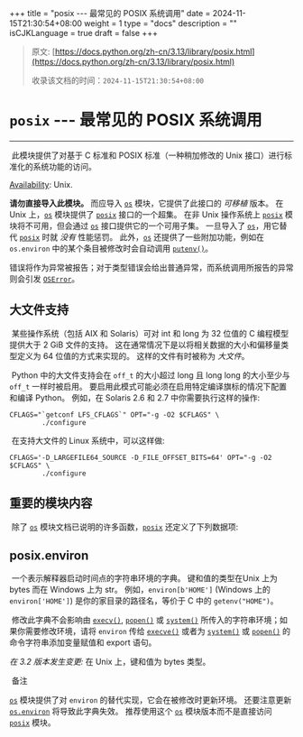 +++
title = "posix --- 最常见的 POSIX 系统调用"
date = 2024-11-15T21:30:54+08:00
weight = 1
type = "docs"
description = ""
isCJKLanguage = true
draft = false
+++

> 原文: [https://docs.python.org/zh-cn/3.13/library/posix.html](https://docs.python.org/zh-cn/3.13/library/posix.html)
>
> 收录该文档的时间：`2024-11-15T21:30:54+08:00`

# `posix` --- 最常见的 POSIX 系统调用

------

​	此模块提供了对基于 C 标准和 POSIX 标准（一种稍加修改的 Unix 接口）进行标准化的系统功能的访问。

[Availability](https://docs.python.org/zh-cn/3.13/library/intro.html#availability): Unix.

**请勿直接导入此模块。** 而应导入 [`os`](https://docs.python.org/zh-cn/3.13/library/os.html#module-os) 模块，它提供了此接口的 *可移植* 版本。 在 Unix 上，[`os`](https://docs.python.org/zh-cn/3.13/library/os.html#module-os) 模块提供了 [`posix`](https://docs.python.org/zh-cn/3.13/library/posix.html#module-posix) 接口的一个超集。 在非 Unix 操作系统上 [`posix`](https://docs.python.org/zh-cn/3.13/library/posix.html#module-posix) 模块将不可用，但会通过 [`os`](https://docs.python.org/zh-cn/3.13/library/os.html#module-os) 接口提供它的一个可用子集。 一旦导入了 [`os`](https://docs.python.org/zh-cn/3.13/library/os.html#module-os)，用它替代 [`posix`](https://docs.python.org/zh-cn/3.13/library/posix.html#module-posix) 时就 *没有* 性能惩罚。 此外，[`os`](https://docs.python.org/zh-cn/3.13/library/os.html#module-os) 还提供了一些附加功能，例如在 `os.environ` 中的某个条目被修改时会自动调用 [`putenv()`](https://docs.python.org/zh-cn/3.13/library/os.html#os.putenv)。

​	错误将作为异常被报告；对于类型错误会给出普通异常，而系统调用所报告的异常则会引发 [`OSError`](https://docs.python.org/zh-cn/3.13/library/exceptions.html#OSError)。



## 大文件支持

​	某些操作系统（包括 AIX 和 Solaris）可对 int 和 long 为 32 位值的 C 编程模型提供大于 2 GiB 文件的支持。 这在通常情况下是以将相关数据的大小和偏移量类型定义为 64 位值的方式来实现的。 这样的文件有时被称为 *大文件*。

​	Python 中的大文件支持会在 `off_t` 的大小超过 long 且 long long 的大小至少与 `off_t` 一样时被启用。 要启用此模式可能必须在启用特定编译旗标的情况下配置和编译 Python。 例如，在 Solaris 2.6 和 2.7 中你需要执行这样的操作:

```
CFLAGS="`getconf LFS_CFLAGS`" OPT="-g -O2 $CFLAGS" \
        ./configure
```

​	在支持大文件的 Linux 系统中，可以这样做:

```
CFLAGS='-D_LARGEFILE64_SOURCE -D_FILE_OFFSET_BITS=64' OPT="-g -O2 $CFLAGS" \
        ./configure
```



## 重要的模块内容

​	除了 [`os`](https://docs.python.org/zh-cn/3.13/library/os.html#module-os) 模块文档已说明的许多函数，[`posix`](https://docs.python.org/zh-cn/3.13/library/posix.html#module-posix) 还定义了下列数据项:

## posix.**environ**

​	一个表示解释器启动时间点的字符串环境的字典。 键和值的类型在Unix 上为 bytes 而在 Windows 上为 str。 例如，`environ[b'HOME']` (Windows 上的 `environ['HOME']`) 是你的家目录的路径名，等价于 C 中的 `getenv("HOME")`。

​	修改此字典不会影响由 [`execv()`](https://docs.python.org/zh-cn/3.13/library/os.html#os.execv), [`popen()`](https://docs.python.org/zh-cn/3.13/library/os.html#os.popen) 或 [`system()`](https://docs.python.org/zh-cn/3.13/library/os.html#os.system) 所传入的字符串环境；如果你需要修改环境，请将 `environ` 传给 [`execve()`](https://docs.python.org/zh-cn/3.13/library/os.html#os.execve) 或者为 [`system()`](https://docs.python.org/zh-cn/3.13/library/os.html#os.system) 或 [`popen()`](https://docs.python.org/zh-cn/3.13/library/os.html#os.popen) 的命令字符串添加变量赋值和 export 语句。

*在 3.2 版本发生变更:* 在 Unix 上，键和值为 bytes 类型。

​	备注

 

[`os`](https://docs.python.org/zh-cn/3.13/library/os.html#module-os) 模块提供了对 `environ` 的替代实现，它会在被修改时更新环境。 还要注意更新 [`os.environ`](https://docs.python.org/zh-cn/3.13/library/os.html#os.environ) 将导致此字典失效。 推荐使用这个 [`os`](https://docs.python.org/zh-cn/3.13/library/os.html#module-os) 模块版本而不是直接访问 [`posix`](https://docs.python.org/zh-cn/3.13/library/posix.html#module-posix) 模块。
